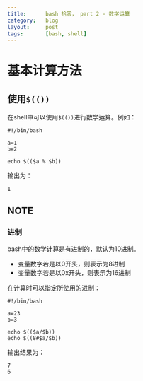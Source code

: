 ```yaml
---
title:      bash 拾零， part 2 - 数学运算
category:   blog
layout:     post
tags:       [bash, shell]
---
```




# 基本计算方法

## 使用`$(())`

在shell中可以使用`$(())`进行数学运算。例如：

    #!/bin/bash
    
    a=1
    b=2
    
    echo $(($a % $b))
    

输出为：

    1
    

## NOTE

### 进制

bash中的数学计算是有进制的，默认为10进制。

*   变量数字若是以0开头，则表示为8进制
*   变量数字若是以0x开头，则表示为16进制

在计算时可以指定所使用的进制：

    #!/bin/bash
    
    a=23
    b=3
    
    echo $(($a/$b))
    echo $((8#$a/$b))
    

输出结果为：

    7
    6
